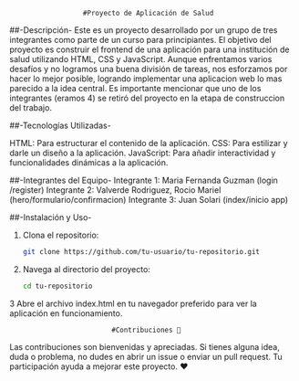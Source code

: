                       #Proyecto de Aplicación de Salud

##-Descripción-
Este es un proyecto desarrollado por un grupo de tres integrantes como parte de un curso para principiantes. El objetivo del proyecto es construir el frontend de una aplicación para una institución de salud utilizando HTML, CSS y JavaScript.
Aunque enfrentamos varios desafíos y no logramos una buena división de tareas, nos esforzamos por hacer lo mejor posible, logrando implementar una aplicacion web lo mas parecido a la idea central. Es importante mencionar que uno de los integrantes (eramos 4) se retiró del proyecto en la etapa de construccion del trabajo.

##-Tecnologías Utilizadas-

HTML: Para estructurar el contenido de la aplicación.
CSS: Para estilizar y darle un diseño a la aplicación.
JavaScript: Para añadir interactividad y funcionalidades dinámicas a la aplicación.

##-Integrantes del Equipo-
Integrante 1: Maria Fernanda Guzman (login /register)
Integrante 2: Valverde Rodriguez, Rocio Mariel (hero/formulario/confirmacion)
Integrante 3: Juan Solari (index/inicio app)

##-Instalación y Uso-


1. Clona el repositorio:
    ```bash
    git clone https://github.com/tu-usuario/tu-repositorio.git
    ```
2. Navega al directorio del proyecto:
    ```bash
    cd tu-repositorio
    ```

3 Abre el archivo index.html en tu navegador preferido para ver la aplicación en funcionamiento.

                             #Contribuciones 🤝

Las contribuciones son bienvenidas y apreciadas. Si tienes alguna idea, duda o problema, no dudes en abrir un issue o enviar un pull request. Tu participación ayuda a mejorar este proyecto. ❤️



